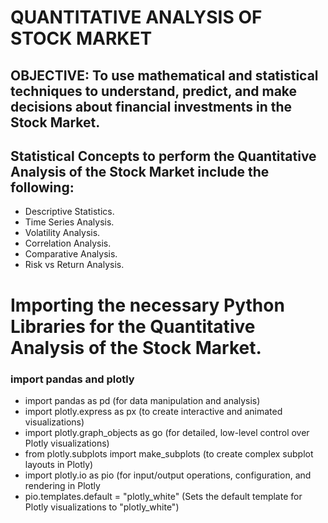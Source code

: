 # QUANTITATIVE ANALYSIS OF STOCK MARKET
## OBJECTIVE: To use mathematical and statistical techniques to understand, predict, and make decisions about financial investments in the Stock Market.
## Statistical Concepts to perform the Quantitative Analysis of the Stock Market include the following:
- Descriptive Statistics.
- Time Series Analysis.
- Volatility Analysis.
- Correlation Analysis.
- Comparative Analysis.
- Risk vs Return Analysis.

# Importing the necessary Python Libraries for the Quantitative Analysis of the Stock Market.
### import pandas and plotly
- import pandas as pd                        (for data manipulation and analysis)
- import plotly.express as px                (to create interactive and animated visualizations)
- import plotly.graph_objects as go          (for detailed, low-level control over Plotly visualizations)
- from plotly.subplots import make_subplots  (to create complex subplot layouts in Plotly)
- import plotly.io as pio                    (for input/output operations, configuration, and rendering in Plotly
- pio.templates.default = "plotly_white"     (Sets the default template for Plotly visualizations to "plotly_white")

